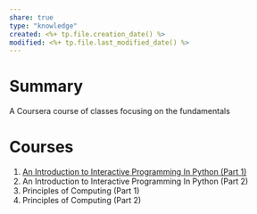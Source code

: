 ```yaml
---
share: true
type: "knowledge"
created: <%+ tp.file.creation_date() %> 
modified: <%+ tp.file.last_modified_date() %>
---
```

 
# Summary
A Coursera course of classes focusing on the fundamentals

# Courses
1. [An Introduction to Interactive Programming In Python (Part 1)](./An%20Introduction%20to%20Interactive%20Programming%20In%20Python%20(Part%201).md)
2. An Introduction to Interactive Programming In Python (Part 2)
3. Principles of Computing (Part 1)
4. Principles of Computing (Part 2)